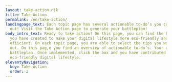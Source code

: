 ```yaml
---
layout: take-action.njk
title: Take Action
permalink: /en/take-action/
landingpage_text: Each topic page has several actionable to-do’s you could try
  out! Visit the Take Action page to generate your battleplan!
body_intro_text: Ready to take action? On this page, you can find the bucketlist
  you have created to make your digital lifestyle more eco-friendly and energy
  efiicient. On each topic page, you are able to select the tips you want to try
  out. On this pag,e you find an overview of actionable to-do’s. Your own
  battleplan. Once implemented, click the box and you have contributed to a more
  eco-friendly digital lifestyle.
eleventyNavigation:
  key: Take Action
  order: 2
---
```

